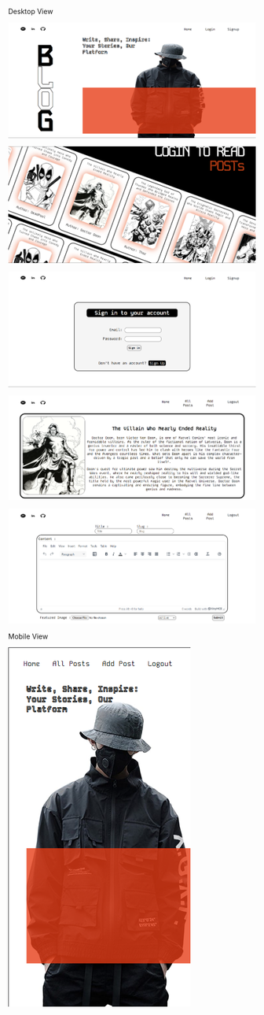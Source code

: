 Desktop View

![alt text](ScreenShots/SS_1.png)

![alt text](ScreenShots/SS_2.png)

![alt text](ScreenShots/SS_3.png)

![alt text](ScreenShots/SS_4.png)

![alt text](ScreenShots/SS_5.png)

Mobile View

![alt text](ScreenShots/SS_6.png)